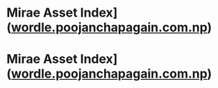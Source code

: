 # Mirae Asset Index]([wordle.poojanchapagain.com.np](https://whimsical-gumdrop-d2283a.netlify.app))
# Mirae Asset Index]([wordle.poojanchapagain.com.np](https://whimsical-gumdrop-d2283a.netlify.app/about))

